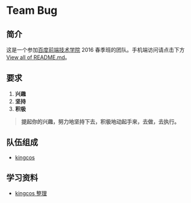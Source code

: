 # Team Bug

## 简介

这是一个参加[百度前端技术学院](http://ife.baidu.com) 2016 春季班的团队。手机端访问请点击下方 [View all of README.md](README.md)。

## 要求

1. **兴趣**
2. **坚持**
3. **积极**

> **提起你的兴趣，努力地坚持下去，积极地动起手来，去做，去执行。**

## 队伍组成

- [kingcos](http://maimieng.com)

## 学习资料

- [kingcos 整理](study_resources.md)
